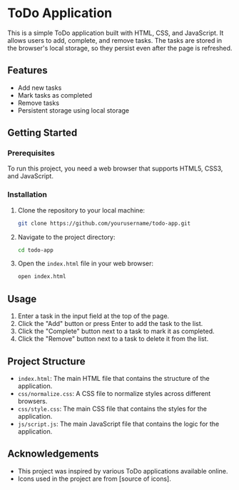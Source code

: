 # ToDo Application

This is a simple ToDo application built with HTML, CSS, and JavaScript. It allows users to add, complete, and remove tasks. The tasks are stored in the browser's local storage, so they persist even after the page is refreshed.

## Features

- Add new tasks
- Mark tasks as completed
- Remove tasks
- Persistent storage using local storage

## Getting Started

### Prerequisites

To run this project, you need a web browser that supports HTML5, CSS3, and JavaScript.

### Installation

1. Clone the repository to your local machine:

    ```sh
    git clone https://github.com/yourusername/todo-app.git
    ```

2. Navigate to the project directory:

    ```sh
    cd todo-app
    ```

3. Open the `index.html` file in your web browser:

    ```sh
    open index.html
    ```

## Usage

1. Enter a task in the input field at the top of the page.
2. Click the "Add" button or press Enter to add the task to the list.
3. Click the "Complete" button next to a task to mark it as completed.
4. Click the "Remove" button next to a task to delete it from the list.

## Project Structure

- `index.html`: The main HTML file that contains the structure of the application.
- `css/normalize.css`: A CSS file to normalize styles across different browsers.
- `css/style.css`: The main CSS file that contains the styles for the application.
- `js/script.js`: The main JavaScript file that contains the logic for the application.


## Acknowledgements

- This project was inspired by various ToDo applications available online.
- Icons used in the project are from [source of icons].
